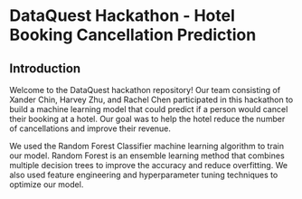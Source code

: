 # DataQuest Hackathon - Hotel Booking Cancellation Prediction

## Introduction
Welcome to the DataQuest hackathon repository! Our team consisting of Xander Chin, Harvey Zhu, and Rachel Chen participated in this hackathon to build a machine learning model that could predict if a person would cancel their booking at a hotel. Our goal was to help the hotel reduce the number of cancellations and improve their revenue.

We used the Random Forest Classifier machine learning algorithm to train our model. Random Forest is an ensemble learning method that combines multiple decision trees to improve the accuracy and reduce overfitting. We also used feature engineering and hyperparameter tuning techniques to optimize our model.
